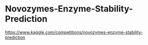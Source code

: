 # Novozymes-Enzyme-Stability-Prediction
https://www.kaggle.com/competitions/novozymes-enzyme-stability-prediction
